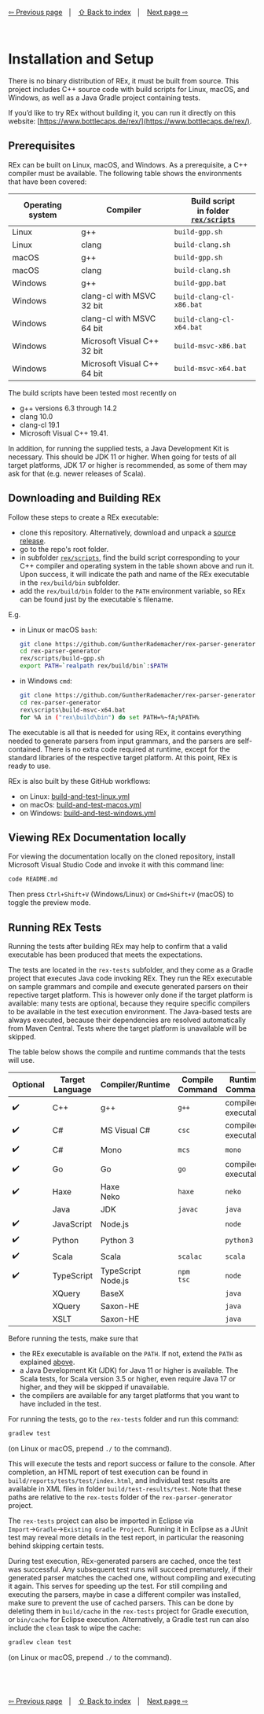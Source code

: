<link rel="stylesheet" href="markdown.css">

[⇦ Previous page](project-structure.md) &nbsp;&nbsp;│&nbsp;&nbsp; [⇧ Back to index](../README.md#-rex-parser-generator) &nbsp;&nbsp;│&nbsp;&nbsp; [Next page ⇨ ](quickstart-cpp.md)

&nbsp;
# Installation and Setup

There is no binary distribution of REx, it must be built from source. This project includes C++ source code with build scripts for Linux, macOS, and Windows, as well as a Java Gradle project containing tests.

If you’d like to try REx without building it, you can run it directly on this website: [https://www.bottlecaps.de/rex/](https://www.bottlecaps.de/rex/).

## Prerequisites

REx can be built on Linux, macOS, and Windows. As a prerequisite, a C++ compiler must be available. The following table shows the environments that have been covered:

| Operating system | Compiler                    | Build script<br>in folder [`rex/scripts`](../rex/scripts/) |
|------------------|-----------------------------|------------------------------------------------------------|
| Linux            | g++                         | `build-gpp.sh`                                             |
| Linux            | clang                       | `build-clang.sh`                                           |
| macOS            | g++                         | `build-gpp.sh`                                             |
| macOS            | clang                       | `build-clang.sh`                                           |
| Windows          | g++                         | `build-gpp.bat`                                            |
| Windows          | clang-cl with MSVC 32 bit   | `build-clang-cl-x86.bat`                                   |
| Windows          | clang-cl with MSVC 64 bit   | `build-clang-cl-x64.bat`                                   |
| Windows          | Microsoft Visual C++ 32 bit | `build-msvc-x86.bat`                                       |
| Windows          | Microsoft Visual C++ 64 bit | `build-msvc-x64.bat`                                       |

The build scripts have been tested most recently on

 - g++ versions 6.3 through 14.2
 - clang 10.0
 - clang-cl 19.1
 - Microsoft Visual C++ 19.41.

In addition, for running the supplied tests, a Java Development Kit is necessary. This should be JDK 11 or higher. When going for tests of all target platforms, JDK 17 or higher is recommended, as some of them may ask for that (e.g. newer releases of Scala).

## Downloading and Building REx

Follow these steps to create a REx executable:

- clone this repository. Alternatively, download and unpack a [source release](https://github.com/GuntherRademacher/rex-parser-generator/releases).
- go to the repo's root folder.
- in subfolder [`rex/scripts`](../rex/scripts/), find the build script corresponding to your C++ compiler and operating system in the table shown above and run it. Upon success, it will indicate the path and name of the REx executable in the `rex/build/bin` subfolder.
- add the `rex/build/bin` folder to the `PATH` environment variable, so REx can be found just by the executable`s filename.

E.g.

 - in Linux or macOS `bash`:

   ```sh
   git clone https://github.com/GuntherRademacher/rex-parser-generator.git
   cd rex-parser-generator
   rex/scripts/build-gpp.sh
   export PATH=`realpath rex/build/bin`:$PATH
   ```

 - in Windows `cmd`:

   ```sh
   git clone https://github.com/GuntherRademacher/rex-parser-generator.git
   cd rex-parser-generator
   rex\scripts\build-msvc-x64.bat
   for %A in ("rex\build\bin") do set PATH=%~fA;%PATH%
   ```

The executable is all that is needed for using REx, it contains everything needed to generate parsers from input grammars, and the parsers are self-contained. There is no extra code required at runtime, except for the standard libraries of the respective target platform. At this point, REx is ready to use.

REx is also built by these GitHub workflows:

 - on Linux: [build-and-test-linux.yml](https://github.com/GuntherRademacher/rex-parser-generator/actions/workflows/build-and-test-linux.yml)
 - on macOs: [build-and-test-macos.yml](https://github.com/GuntherRademacher/rex-parser-generator/actions/workflows/build-and-test-macos.yml)
 - on Windows: [build-and-test-windows.yml](https://github.com/GuntherRademacher/rex-parser-generator/actions/workflows/build-and-test-windows.yml)

## Viewing REx Documentation locally

For viewing the documentation locally on the cloned repository, install Microsoft Visual Studio Code and invoke it with this command line:

```sh
code README.md
```

Then press `Ctrl+Shift+V` (Windows/Linux) or `Cmd+Shift+V` (macOS) to toggle the preview mode.

## Running REx Tests

Running the tests after building REx may help to confirm that a valid executable has been produced that meets the expectations.

The tests are located in the `rex-tests` subfolder, and they come as a Gradle project that executes Java code invoking REx. They run the REx executable on sample grammars and compile and execute generated parsers on their repective target platform. This is however only done if the target platform is available: many tests are optional, because they require specific compilers to be available in the test execution environment. The Java-based tests are always executed, because their dependencies are resolved automatically from Maven Central. Tests where the target platform is unavailable will be skipped. 

The table below shows the compile and runtime commands that the tests will use.

| Optional | Target Language | Compiler/Runtime      | Compile Command | Runtime Command     |
|----------|-----------------|-----------------------|-----------------|---------------------|
| ✔️      | C++             | g++                   | `g++`           | compiled executable |
| ✔️      | C#              | MS Visual C#          | `csc`           | compiled executable |
| ✔️      | C#              | Mono                  | `mcs`           | `mono`              |
| ✔️      | Go              | Go                    | `go`            | compiled executable |
| ✔️      | Haxe            | Haxe<br>Neko          | `haxe`          | `neko`              |
|          | Java            | JDK                   | `javac`         | `java`              |
| ✔️      | JavaScript      | Node.js               |                 | `node`              |
| ✔️      | Python          | Python 3              |                 | `python3`           |
| ✔️      | Scala           | Scala                 | `scalac`        | `scala`             |
| ✔️      | TypeScript      | TypeScript<br>Node.js | `npm`<br>`tsc`  | `node`              |
|          | XQuery          | BaseX                 |                 | `java`              |
|          | XQuery          | Saxon-HE              |                 | `java`              |
|          | XSLT            | Saxon-HE              |                 | `java`              |

Before running the tests, make sure that

 - the REx executable is available on the `PATH`. If not, extend the `PATH` as explained [above](#downloading-and-building-rex).
 - a Java Development Kit (JDK) for Java 11 or higher is available. The Scala tests, for Scala version 3.5 or higher, even require Java 17 or higher, and they will be skipped if unavailable.
 - the compilers are available for any target platforms that you want to have included in the test.

For running the tests, go to the `rex-tests` folder and run this command:

```sh
gradlew test
```
(on Linux or macOS, prepend `./` to the command).

This will execute the tests and report success or failure to the console. After completion, an HTML report of test execution can be found in `build/reports/tests/test/index.html`, and individual test results are available in XML files in folder `build/test-results/test`. Note that these paths are relative to the `rex-tests` folder of the `rex-parser-generator` project.

The `rex-tests` project can also be imported in Eclipse via `Import`→`Gradle`→`Existing Gradle Project`. Running it in Eclipse as a JUnit test may reveal more details in the test report, in particular the reasoning behind skipping certain tests.

During test execution, REx-generated parsers are cached, once the test was successful. Any subsequent test runs will succeed prematurely, if their generated parser matches the cached one, without compiling and executing it again. This serves for speeding up the test. For still compiling and executing the parsers, maybe in case a different compiler was installed, make sure to prevent the use of cached parsers. This can be done by deleting them in `build/cache` in the `rex-tests` project for Gradle execution, or `bin/cache` for Eclipse execution. Alternatively, a Gradle test run can also include the `clean` task to wipe the cache:

```sh
gradlew clean test
```
(on Linux or macOS, prepend `./` to the command).

&nbsp;
---
[⇦ Previous page](project-structure.md) &nbsp;&nbsp;│&nbsp;&nbsp; [⇧ Back to index](../README.md#-rex-parser-generator) &nbsp;&nbsp;│&nbsp;&nbsp; [Next page ⇨ ](quickstart-cpp.md)